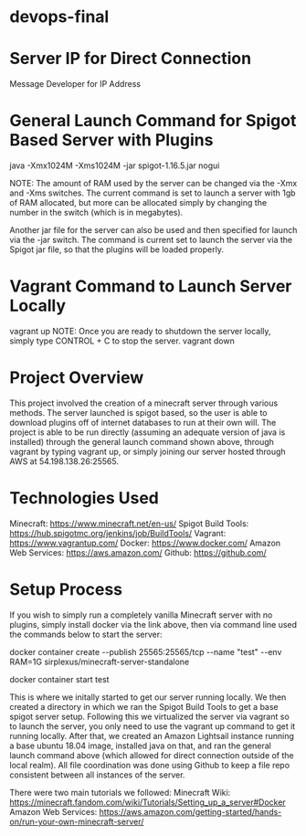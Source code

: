 # devops-final

# Server IP for Direct Connection
Message Developer for IP Address

# General Launch Command for Spigot Based Server with Plugins
java -Xmx1024M -Xms1024M -jar spigot-1.16.5.jar nogui

NOTE:
The amount of RAM used by the server can be changed via the -Xmx and -Xms switches. The current command is set to launch a server with 1gb of RAM allocated, but more can be allocated simply by changing the number in the switch (which is in megabytes).

Another jar file for the server can also be used and then specified for launch via the -jar switch. The command is current set to launch the server via the Spigot jar file, so that the plugins will be loaded properly. 

# Vagrant Command to Launch Server Locally
vagrant up
NOTE: Once you are ready to shutdown the server locally, simply type CONTROL + C to stop the server.
vagrant down

# Project Overview
This project involved the creation of a minecraft server through various methods. The server launched is spigot based, so the user is able to download plugins off of internet databases to run at their own will. The project is able to be run directly (assuming an adequate version of java is installed) through the general launch command shown above, through vagrant by typing vagrant up, or simply joining our server hosted through AWS at 54.198.138.26:25565. 

# Technologies Used
Minecraft: https://www.minecraft.net/en-us/
Spigot Build Tools: https://hub.spigotmc.org/jenkins/job/BuildTools/
Vagrant: https://www.vagrantup.com/
Docker: https://www.docker.com/
Amazon Web Services: https://aws.amazon.com/
Github: https://github.com/


# Setup Process
If you wish to simply run a completely vanilla Minecraft server with no plugins, simply install docker via the link above, then via command line used the commands below to start the server:

docker container create --publish 25565:25565/tcp --name "test" --env RAM=1G sirplexus/minecraft-server-standalone   

docker container start test

This is where we initally started to get our server running locally. We then created a directory in which we ran the Spigot Build Tools to get a base spigot server setup. Following this we virtualized the server via vagrant so to launch the server, you only need to use the vagrant up command to get it running locally. After that, we created an Amazon Lightsail instance running a base ubuntu 18.04 image, installed java on that, and ran the general launch command above (which allowed for direct connection outside of the local realm). All file coordination was done using Github to keep a file repo consistent between all instances of the server. 

There were two main tutorials we followed:
Minecraft Wiki: https://minecraft.fandom.com/wiki/Tutorials/Setting_up_a_server#Docker
Amazon Web Services: https://aws.amazon.com/getting-started/hands-on/run-your-own-minecraft-server/
